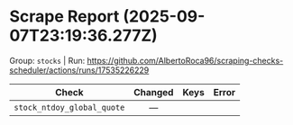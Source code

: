 # Scrape Report (2025-09-07T23:19:36.277Z)

Group: `stocks`  |  Run: https://github.com/AlbertoRoca96/scraping-checks-scheduler/actions/runs/17535226229

| Check | Changed | Keys | Error |
|---|:---:|:--|:--|
| `stock_ntdoy_global_quote` | — |  |  |
